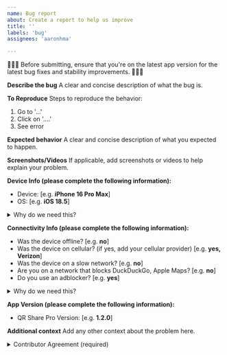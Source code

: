 ```yaml
---
name: Bug report
about: Create a report to help us improve
title: ''
labels: 'bug'
assignees: 'aaronhma'

---
```


🚨🚨🚨 Before submitting, ensure that you're on the latest app version for the latest bug fixes and stability improvements. 🚨🚨🚨

**Describe the bug**
A clear and concise description of what the bug is.

**To Reproduce**
Steps to reproduce the behavior:

1. Go to '...'
2. Click on '....'
3. See error

**Expected behavior**
A clear and concise description of what you expected to happen.

**Screenshots/Videos**
If applicable, add screenshots or videos to help explain your problem.

**Device Info (please complete the following information):**

- Device: [e.g. **iPhone 16 Pro Max**]
- OS: [e.g. **iOS 18.5**]

<details>

<summary>Why do we need this?</summary>

We use this information to ensure this bug is applicable to all supported iPhones.

</details>

**Connectivity Info (please complete the following information):**

- Was the device offline? [e.g. **no**]
- Was the device on cellular? (if yes, add your cellular provider) [e.g. **yes, Verizon**]
- Was the device on a slow network? [e.g. **no**]
- Are you on a network that blocks DuckDuckGo, Apple Maps? [e.g. **no**]
- Do you use an adblocker? [e.g. **yes**]

<details>

<summary>Why do we need this?</summary>

We use this information to ensure this bug is not related to your internet connection or filtering protocols (e.g. [adblockers ↗](https://ublockorigin.com/)).

</details>

**App Version (please complete the following information):**

- QR Share Pro Version: [e.g. **1.2.0**]

**Additional context**
Add any other context about the problem here.

<details>

<summary>Contributor Agreement (required)</summary>

By submitting this bug report, you agree to our [Code of Conduct](https://github.com/topgapps/QR-Share-Pro/blob/master/CODE_OF_CONDUCT.md).

You may choose to remove this section upon reading & agreeing to this terms.

</details>
